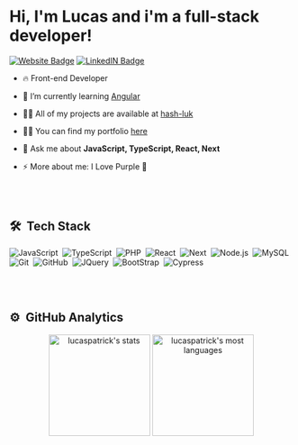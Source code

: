 # Hi, I'm Lucas and i'm a full-stack developer!

[![Website Badge](https://img.shields.io/badge/website-60C3C7?style=flat&link=https%3A%2F%2Flucascode.dev)](https://www.lucascode.dev)
[![LinkedIN Badge](https://img.shields.io/badge/LinkedIN-60C3C7?style=flat&logo=linkedin&link=https%3A%2F%2Fwww.linkedin.com%2Fin%2Flucas-patrick-p)](https://www.linkedin.com/in/lucas-patrick-p)

- 🔥 Front-end Developer

- 🌱 I’m currently learning [Angular](https://angular.io/)

- 👨‍💻 All of my projects are available at [hash-luk](https://github.com/hash-luk)

- 👨‍💻 You can find my portfolio [here](https://lucascode.dev)

- 💬 Ask me about **JavaScript, TypeScript, React, Next**

- ⚡ More about me: I Love Purple 💜



<br><br>

## 🛠 &nbsp;Tech Stack

![JavaScript](https://img.shields.io/badge/-JavaScript-05122A?style=flat&logo=javascript)&nbsp;
![TypeScript](https://img.shields.io/badge/-TypeScript-05122A?style=flat&logo=TypeScript&logoColor=007ACC)&nbsp;
![PHP](https://img.shields.io/badge/-php-05122A?style=flat&logo=php&logoColor=white)&nbsp;
![React](https://img.shields.io/badge/-React-05122A?style=flat&logo=react)&nbsp;
![Next](https://img.shields.io/badge/-NextJS-05122A?style=flat&logo=nextdotjs&logoColor=white)&nbsp;
![Node.js](https://img.shields.io/badge/-Node.js-05122A?style=flat&logo=node.js)&nbsp;
![MySQL](https://img.shields.io/badge/-MySQL-05122A?style=flat&logo=mysql&logoColor=white)&nbsp;
![Git](https://img.shields.io/badge/-Git-05122A?style=flat&logo=git)&nbsp;
![GitHub](https://img.shields.io/badge/-GitHub-05122A?style=flat&logo=github)&nbsp;
![JQuery](https://img.shields.io/badge/-JQuery-05122A?style=flat&logo=jquery)&nbsp;
![BootStrap](https://img.shields.io/badge/-BootStrap-05122A?style=flat&logo=bootstrap)&nbsp;
![Cypress](https://img.shields.io/badge/-Cypress-05122A?style=flat&logo=cypress)&nbsp;

<br><br>

## ⚙️ &nbsp;GitHub Analytics

<div align="center">
<img  height="180em" src="https://github-readme-stats.vercel.app/api?username=hash-luk&show_icons=true&theme=jolly&icons=true" alt="lucaspatrick's stats"/>
<img   height="180em" src="https://github-readme-stats.vercel.app/api/top-langs/?username=hash-luk&layout=compact&theme=jolly&icons=true" alt="lucaspatrick's most languages"/>
</div>

<br><br>

##
